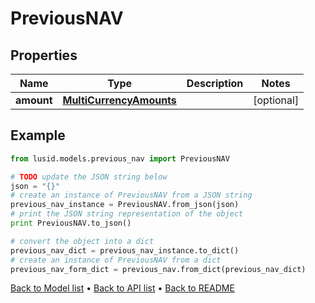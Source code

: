# PreviousNAV


## Properties
Name | Type | Description | Notes
------------ | ------------- | ------------- | -------------
**amount** | [**MultiCurrencyAmounts**](MultiCurrencyAmounts.md) |  | [optional] 

## Example

```python
from lusid.models.previous_nav import PreviousNAV

# TODO update the JSON string below
json = "{}"
# create an instance of PreviousNAV from a JSON string
previous_nav_instance = PreviousNAV.from_json(json)
# print the JSON string representation of the object
print PreviousNAV.to_json()

# convert the object into a dict
previous_nav_dict = previous_nav_instance.to_dict()
# create an instance of PreviousNAV from a dict
previous_nav_form_dict = previous_nav.from_dict(previous_nav_dict)
```
[Back to Model list](../README.md#documentation-for-models) &#8226; [Back to API list](../README.md#documentation-for-api-endpoints) &#8226; [Back to README](../README.md)


